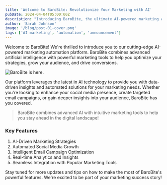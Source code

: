```yaml
---
title: 'Welcome to BaroBite: Revolutionize Your Marketing with AI'
pubDate: 2024-04-04T05:00:00Z
description: "Introducing BaroBite, the ultimate AI-powered marketing automation platform designed to boost your digital presence, grow your social media following, and optimize your email campaigns."
author: 'Sarah Johnson'
image: '/blog/post-01-cover.png'
tags: ['AI marketing', 'automation', 'announcement']
---
```


Welcome to BaroBite! We're thrilled to introduce you to our cutting-edge AI-powered marketing automation platform. BaroBite combines advanced artificial intelligence with powerful marketing tools to help you optimize your strategies, grow your audience, and drive conversions.

![BaroBite is here.](/blog/post-01.png)

Our platform leverages the latest in AI technology to provide you with data-driven insights and automated solutions for your marketing needs. Whether you're looking to enhance your social media presence, create targeted email campaigns, or gain deeper insights into your audience, BaroBite has you covered.

> BaroBite combines advanced AI with intuitive marketing tools to help you stay ahead in the digital landscape!

### Key Features

1. AI-Driven Marketing Strategies
2. Automated Social Media Growth
3. Intelligent Email Campaign Optimization
4. Real-time Analytics and Insights
5. Seamless Integration with Popular Marketing Tools

Stay tuned for more updates and tips on how to make the most of BaroBite's powerful features. We're excited to be part of your marketing success story!

